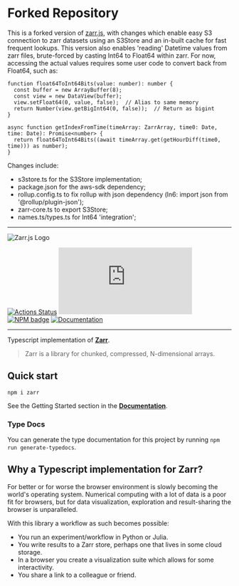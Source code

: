 # Forked Repository
This is a forked version of [zarr.js](https://github.com/gzuidhof/zarr.js), with changes which enable easy S3 connection to zarr datasets using an S3Store and an in-built cache for fast frequent lookups. This version also enables 'reading' Datetime values from zarr files, brute-forced by casting Int64 to Float64 within zarr. For now, accessing the actual values requires some user code to convert back from Float64, such as:
```
function float64ToInt64Bits(value: number): number {
  const buffer = new ArrayBuffer(8);
  const view = new DataView(buffer);
  view.setFloat64(0, value, false);  // Alias to same memory
  return Number(view.getBigInt64(0, false));  // Return as bigint
}

async function getIndexFromTime(timeArray: ZarrArray, time0: Date, time: Date): Promise<number> {
  return float64ToInt64Bits((await timeArray.get(getHourDiff(time0, time))) as number);
}
```

Changes include:
* s3store.ts for the S3Store implementation;
* package.json for the aws-sdk dependency;
* rollup.config.ts to fix rollup with json dependency (ln6: import json from '@rollup/plugin-json');
* zarr-core.ts to export S3Store;
* names.ts/types.ts for Int64 'integration';

--------------------------------------------------------

![Zarr.js Logo](docs/logo.png)

[![Actions Status](https://github.com/gzuidhof/zarr.js/actions/workflows/test.yml/badge.svg)](https://github.com/gzuidhof/zarr.js/actions)
![Top Language Badge](https://img.shields.io/github/languages/top/gzuidhof/zarr.js)
[![NPM badge](https://img.shields.io/npm/v/zarr)](https://www.npmjs.com/package/zarr)
[![Documentation](https://img.shields.io/badge/Read%20the-documentation-1abc9c.svg)](http://guido.io/zarr.js)

---
Typescript implementation of [**Zarr**](https://zarr.readthedocs.io/en/stable/).
> Zarr is a library for chunked, compressed, N-dimensional arrays.

## Quick start

```
npm i zarr
```

See the Getting Started section in the [**Documentation**](http://guido.io/zarr.js).

### Type Docs
You can generate the type documentation for this project by running `npm run generate-typedocs`.

## Why a Typescript implementation for Zarr?
For better or for worse the browser environment is slowly becoming the world's operating system. Numerical computing with a lot of data is a poor fit for browsers, but for data visualization, exploration and result-sharing the browser is unparalleled.

With this library a workflow as such becomes possible:
* You run an experiment/workflow in Python or Julia.
* You write results to a Zarr store, perhaps one that lives in some cloud storage.
* In a browser you create a visualization suite which allows for some interactivity.
* You share a link to a colleague or friend.
